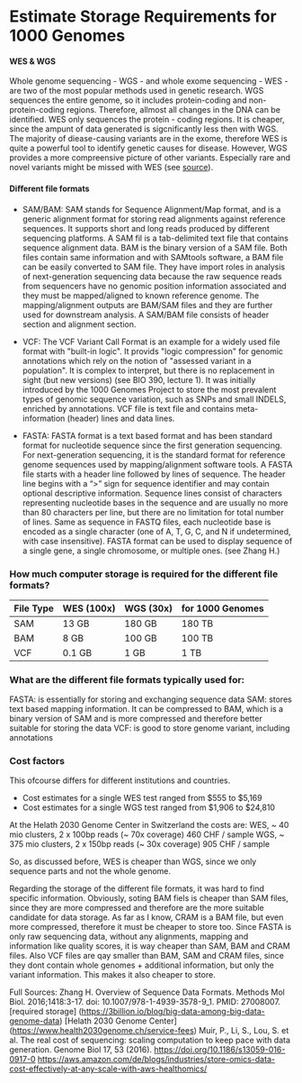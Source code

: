 # Estimate Storage Requirements for 1000 Genomes

#### WES & WGS 
Whole genome sequencing - WGS - and whole exome sequencing - WES - are two of the most popular methods used in genetic research. WGS sequences the entire genome, so it includes protein-coding and non-protein-coding regions. Therefore, allmost all changes in the DNA can be identified. WES only sequences the protein - coding regions. It is cheaper, since the ampunt of data generated is sigcnificantly less then with WGS. The majority of diease-causing variants are in the exome, therefore  WES is quite a powerful tool to identify genetic causes for disease. However, WGS provides a more compreensive picture of other variants. Especially rare and novel variants might be missed with WES (see [source](https://www.novogene.com/eu-en/resources/blog/wgs-vs-wes-which-genetic-sequencing-method-is-right-for-you/)). 

#### Diﬀerent file formats
- SAM/BAM: SAM stands for Sequence Alignment/Map format, and is a generic alignment format for storing read alignments against reference sequences. It supports short and long reads produced by different sequencing platforms. A SAM fil is a tab-delimited text file that contains sequence alignment data. BAM is the binary version of a SAM file. Both files contain same information and with SAMtools software, a BAM file can be easily converted to SAM file. They have import roles in analysis of next-generation sequencing data because the raw sequence reads from sequencers have no genomic position information associated and they must be mapped/aligned to known reference genome. The mapping/alignment outputs are BAM/SAM files and they are further used for downstream analysis. A SAM/BAM file consists of header section and alignment section.
  
- VCF: The VCF Variant Call Format is an example for a widely used file format with "built-in logic". It provids "logic
compression" for genomic annotations which rely on the notion of "assessed variant in a population". It is complex to interpret, but there is no replacement in sight (but new versions) (see BIO 390, lecture 1). It was initially introduced by the 1000 Genomes Project to store the most prevalent types of genomic sequence variation, such as SNPs and small INDELS, enriched by annotations. VCF file is text file and contains meta-information (header) lines and data lines.

- FASTA: FASTA format is a text based format and has been standard format for nucleotide sequence since the first generation sequencing. For next-generation sequencing, it is the standard format for reference genome sequences used by mapping/alignment software tools. A FASTA file starts with a header line followed by lines of sequence. The header line begins with a “>” sign for sequence identifier and may contain optional descriptive information. Sequence lines consist of characters representing nucleotide bases in the sequence and are usually no more than 80 characters per line, but there are  no limitation for total number of lines. Same as sequence in FASTQ files, each nucleotide base is encoded as a single character (one of A, T, G, C, and N if undetermined, with case insensitive). FASTA format can be used to display sequence of a single gene, a single chromosome, or multiple ones.
(see Zhang H.)

### How much computer storage is required for the different file formats?

|File Type|WES (100x)|WGS (30x)|for 1000 Genomes
|-------|-------------------|----|----|
|SAM|	13 GB|	180 GB| 180 TB |
|BAM|8 GB|100 GB|100 TB|
|VCF|	0.1 GB|1 GB|1 TB|


### What are the different file formats typically used for: 

FASTA: is essentially for storing  and exchanging sequence data
SAM: stores text based mapping information. It can be compressed to BAM, which is a binary version of SAM and is more compressed and therefore better suitable for storing the data
VCF: is good to store genome variant, including annotations

### Cost factors
This ofcourse differs for different institutions and countries. 
- Cost estimates for a single WES test ranged from $555 to $5,169
- Cost estimates for a single WGS test ranged from $1,906 to $24,810

At the Helath 2030 Genome Center in Switzerland the costs are: 
WES, ~ 40 mio clusters, 2 x 100bp reads (~ 70x coverage)	 460 CHF / sample
WGS, ~ 375 mio clusters, 2 x 150bp reads (~ 30x coverage)	 905 CHF / sample

So, as discussed before, WES is cheaper than WGS, since we only sequence parts and not the whole genome. 

Regarding the storage of the different file formats, it was hard to find specific information. Obviously, soting BAM fiels is cheaper than SAM files, since they are more compressed and therefore are the more suitable candidate for data storage. As far as I know, CRAM is a BAM file, but even more compressed, therefore it must be cheaper to store too. Since FASTA is only raw sequencing data, without any alignments, mapping and information like quality scores, it is way cheaper than SAM, BAM and CRAM files. Also VCF files are qay smaller than BAM, SAM and CRAM files, since they dont contain whole genomes +  additional information, but only the variant information. This makes it also cheaper to store. 

Full Sources: 
Zhang H. Overview of Sequence Data Formats. Methods Mol Biol. 2016;1418:3-17. doi: 10.1007/978-1-4939-3578-9_1. PMID: 27008007.
[required storage] (https://3billion.io/blog/big-data-among-big-data-genome-data)
[Helath 2030 Genome Center] (https://www.health2030genome.ch/service-fees)
Muir, P., Li, S., Lou, S. et al. The real cost of sequencing: scaling computation to keep pace with data generation. Genome Biol 17, 53 (2016). https://doi.org/10.1186/s13059-016-0917-0
https://aws.amazon.com/de/blogs/industries/store-omics-data-cost-effectively-at-any-scale-with-aws-healthomics/
